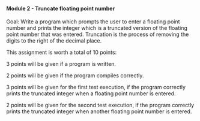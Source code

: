 #### Module 2 - Truncate floating point number

Goal: Write a program which prompts the user to enter a floating point number and prints the integer which is a truncated version of the floating point number that was entered. Truncation is the process of removing the digits to the right of the decimal place.

This assignment is worth a total of 10 points:

3 points will be given if a program is written.

2 points will be given if the program compiles correctly.

3 points will be given for the first test execution, if the program correctly prints the truncated integer when a floating point number is entered.

2 points will be given for the second test execution, if the program correctly prints the truncated integer when another floating point number is entered.